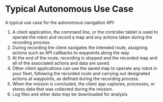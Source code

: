 <!--
Copyright (c) 2022 Boston Dynamics, Inc.  All rights reserved.

Downloading, reproducing, distributing or otherwise using the SDK Software
is subject to the terms and conditions of the Boston Dynamics Software
Development Kit License (20191101-BDSDK-SL).
-->

# Typical Autonomous Use Case

A typical use case for the autonomous navigation API:



1. A client application, the command line, or the controller tablet is used to operate the robot and record a map and any actions taken during the recording process.
2. During recording the client navigates the intended route, assigning actions such as API callbacks to waypoints along the way.
3. At the end of the route, recording is stopped and the recorded map and all of the associated actions and data are saved.
4. Other client applications can use the saved map to operate any robot in your fleet, following the recorded route and carrying out designated actions at waypoints, as defined during the recording process.
5. When the mission is concluded, the client app captures, processes, or stores data that was collected during the mission.
6. Log files and other data may be downloaded for analysis.


<!--- image and page reference link definitions --->
[autonomous-top]: Readme.md "Spot SDK: Autonomy, GraphNav, and Missions"
[code-examples]: autonomous_navigation_code_examples.md "Autonomous navigation code examples"
[components]: components_of_autonomous_navigation.md "Components of autonomous navigation"
[typical]: typical_autonomous_navigation_use_case.md "Typical autonomous navigation use cases"
[autonomous-services]: autonomous_navigation_services.md "Autonomous navigation services"
[service]: graphnav_service.md "GraphNav service"
[map-structure]: graphnav_map_structure.md "GraphNav map structure"
[initialization]: initialization.md "Initialization"
[localization]: localization.md "Localization"
[locomotion]: graphnav_and_robot_locomotion.md "GraphNav and robot locomotion"
[missions]: missions_service.md "Missions service"
